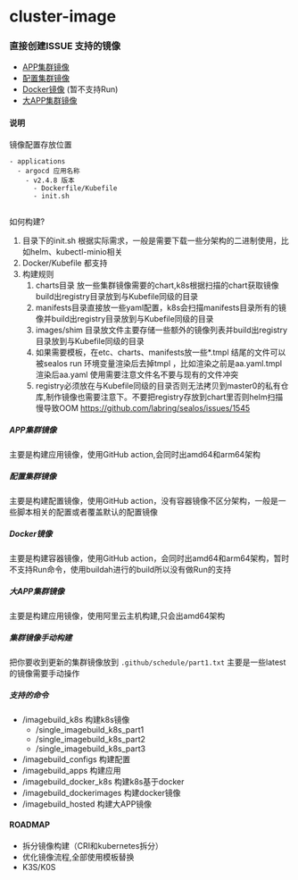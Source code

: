 # cluster-image

### 直接创建ISSUE 支持的镜像

- [APP集群镜像](https://github.com/labring/cluster-image/issues/new?assignees=&labels=&template=autobuild-apps.md&title=【Auto-build】helm)
- [配置集群镜像](https://github.com/labring/cluster-image/issues/new?assignees=&labels=&template=autobuild-configs.md&title=【Auto-build】coredns)
- [Docker镜像](https://github.com/labring/cluster-image/issues/new?assignees=&labels=&template=autobuild-docker-apps.md&title=【Auto-build】cri) (暂不支持Run)
- [大APP集群镜像](https://github.com/labring/cluster-image/issues/new?assignees=&labels=&template=autobuild-hosted.md&title=【Auto-build】athenaserving)

#### 说明

镜像配置存放位置

```
- applications 
  - argocd 应用名称
    - v2.4.8 版本
      - Dockerfile/Kubefile
      - init.sh
      
```

如何构建?

1. 目录下的init.sh 根据实际需求，一般是需要下载一些分架构的二进制使用，比如helm、kubectl-minio相关
2. Docker/Kubefile 都支持
3. 构建规则
   1. charts目录 放一些集群镜像需要的chart,k8s根据扫描的chart获取镜像build出registry目录放到与Kubefile同级的目录
   2. manifests目录直接放一些yaml配置，k8s会扫描manifests目录所有的镜像并build出registry目录放到与Kubefile同级的目录
   3. images/shim 目录放文件主要存储一些额外的镜像列表并build出registry目录放到与Kubefile同级的目录
   4. 如果需要模板，在etc、charts、manifests放一些*.tmpl  结尾的文件可以被sealos run 环境变量渲染后去掉tmpl ，比如渲染之前是aa.yaml.tmpl 渲染后aa.yaml 使用需要注意文件名不要与现有的文件冲突
   5. registry必须放在与Kubefile同级的目录否则无法拷贝到master0的私有仓库,制作镜像也需要注意下。不要把registry存放到chart里否则helm扫描慢导致OOM https://github.com/labring/sealos/issues/1545

##### APP集群镜像

主要是构建应用镜像，使用GitHub action,会同时出amd64和arm64架构


##### 配置集群镜像

主要是构建配置镜像，使用GitHub action，没有容器镜像不区分架构，一般是一些脚本相关的配置或者覆盖默认的配置镜像


##### Docker镜像

主要是构建容器镜像，使用GitHub action，会同时出amd64和arm64架构，暂时不支持Run命令，使用buildah进行的build所以没有做Run的支持


##### 大APP集群镜像

主要是构建应用镜像，使用阿里云主机构建,只会出amd64架构


##### 集群镜像手动构建

把你要收到更新的集群镜像放到 `.github/schedule/part1.txt` 主要是一些latest的镜像需要手动操作


##### 支持的命令

- /imagebuild_k8s 构建k8s镜像
  - /single_imagebuild_k8s_part1
  - /single_imagebuild_k8s_part2
  - /single_imagebuild_k8s_part3
- /imagebuild_configs 构建配置
- /imagebuild_apps 构建应用
- /imagebuild_docker_k8s 构建k8s基于docker
- /imagebuild_dockerimages 构建docker镜像
- /imagebuild_hosted 构建大APP镜像


#### ROADMAP

- 拆分镜像构建（CRI和kubernetes拆分）
- 优化镜像流程,全部使用模板替换
- K3S/K0S
